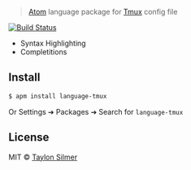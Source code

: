 > [Atom](https://atom.io) language package for [Tmux](http://tmux.github.io/) config file

[![Build Status](https://travis-ci.org/taylon/language-tmux.svg?branch=master)](https://travis-ci.org/taylon/language-tmux)

* Syntax Highlighting
* Completitions

## Install

```bash
$ apm install language-tmux
```

Or Settings ➔ Packages ➔ Search for `language-tmux`

## License

MIT © [Taylon Silmer](https://github.com/taylon)
